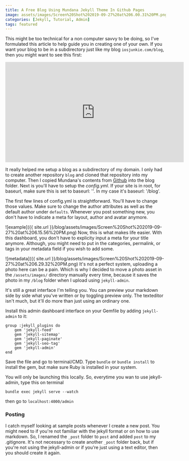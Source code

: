 ```yaml
---
title: A Free Blog Using Mundana Jekyll Theme In Github Pages
image: assets/images/Screen%20Shot%202019-09-27%20at%206.00.31%20PM.png
categories: [Jekyll, Tutorial, Admin]
tags: featured
---
```


This might be too technical for a non computer savvy to be doing, so I've formulated this article to help guide you in creating one of your own. If you want your blog to be in a subdirectory just like my blog `iosjunkie.com/blog`, then you might want to see this first:

<iframe width="560" height="315" src="https://www.youtube.com/embed/nN6QuNqmAwk" frameborder="0" allow="accelerometer; autoplay; encrypted-media; gyroscope; picture-in-picture" allowfullscreen></iframe>

It really helped me setup a blog as a subdirectory of my domain. I only had to create another repository `blog` and cloned that repository into my computer. Then I copied Mundana's contents from [Github][mundana] into the blog folder. Next is you'll have to setup the *config.yml*.  If your site is in root, for baseurl, make sure this is set to baseurl: ''. In my case it's baseurl: '/blog'.

The first few lines of config.yml is straightforward. You'll have to change those values. Make sure to change the author attributes as well as the default author under `defaults`. Whenever you post something new, you don't have to indicate a meta for layout, author and avatar anymore. 

![example]({{ site.url }}/blog/assets/images/Screen%20Shot%202019-09-27%20at%206.15.56%20PM.png)
Now, this is what makes life easier. With this dashboard, you don't have to explicity input a meta for your title anymore. Although, you might need to put in the categories, permalink, or tags in your metadata field if you wish to add some.

![metadata]({{ site.url }}/blog/assets/images/Screen%20Shot%202019-09-27%20at%206.29.32%20PM.png)
It's not a perfect system, uploading a photo here can be a pain. Which is why I decided to move a photo asset in the `/assets/images/` directory manually every time, because it saves the photo in my `/blog` folder when I upload using `jekyll-admin`.

It's still a great interface I'm telling you. You can preview your markdown side by side what you've written or by toggling preview only. The texteditor isn't much, but it'll do more than just using an ordinary one.

Install this admin dashboard interface on your Gemfile by adding `jekyll-admin` to it:
```
group :jekyll_plugins do
    gem 'jekyll-feed'
    gem 'jekyll-sitemap'
    gem 'jekyll-paginate'
    gem 'jekyll-seo-tag'
    gem 'jekyll-admin'
end
```

Save the file and go to terminal/CMD. Type `bundle` or `bundle install` to install the gem, but make sure Ruby is installed in your system.

You will only be launching this locally. So, everytime you wan to use jekyll-admin, type this on terminal
```
bundle exec jekyll serve --watch
```
then go to `localhost:4000/admin`

### Posting
I catch myself looking at sample posts whenever I create a new post. You might need to if you're not familiar with the jekyll format or on how to use markdown. So, I renamed the `_post` folder to `post` and added `post` to my .gitignore. It's not necessary to create another `_post` folder back, but if you're not using the jekyll-admin or if you're just using a text editor, then you should create it again.

[mundana]: https://github.com/wowthemesnet/mundana-theme-jekyll.git